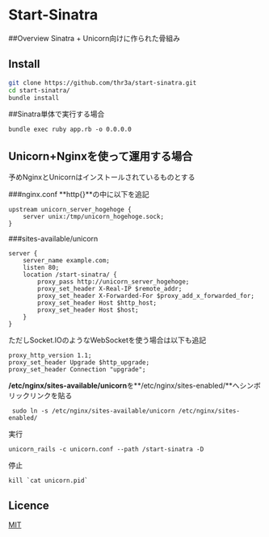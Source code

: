 Start-Sinatra
====

##Overview
Sinatra + Unicorn向けに作られた骨組み
## Install

```sh
git clone https://github.com/thr3a/start-sinatra.git
cd start-sinatra/
bundle install
```
##Sinatra単体で実行する場合
```
bundle exec ruby app.rb -o 0.0.0.0
```
## Unicorn+Nginxを使って運用する場合
予めNginxとUnicornはインストールされているものとする

###nginx.conf
**http{}**の中に以下を追記
```
upstream unicorn_server_hogehoge {
	server unix:/tmp/unicorn_hogehoge.sock;
}
```
###sites-available/unicorn
```
server {
	server_name example.com;
	listen 80;
	location /start-sinatra/ {
		proxy_pass http://unicorn_server_hogehoge;
		proxy_set_header X-Real-IP $remote_addr;
		proxy_set_header X-Forwarded-For $proxy_add_x_forwarded_for;
		proxy_set_header Host $http_host;
		proxy_set_header Host $host;
	}
}
```
ただしSocket.IOのようなWebSocketを使う場合は以下も追記
```
proxy_http_version 1.1;
proxy_set_header Upgrade $http_upgrade;
proxy_set_header Connection "upgrade";
```


**/etc/nginx/sites-available/unicorn**を**/etc/nginx/sites-enabled/**へシンボリックリンクを貼る
```
 sudo ln -s /etc/nginx/sites-available/unicorn /etc/nginx/sites-enabled/
```
実行
```
unicorn_rails -c unicorn.conf --path /start-sinatra -D
```
停止
```
kill `cat unicorn.pid`
```
## Licence

[MIT](http://opensource.org/licenses/mit-license.php)